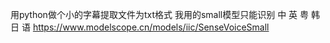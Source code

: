 用python做个小的字幕提取文件为txt格式 我用的small模型只能识别 中 英 粤 韩 日 语
https://www.modelscope.cn/models/iic/SenseVoiceSmall
